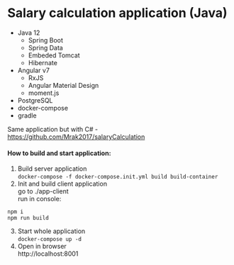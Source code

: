 # Salary calculation application (Java)
+ Java 12
    + Spring Boot
    + Spring Data
    + Embeded Tomcat
    + Hibernate
+ Angular v7 
    + RxJS
    + Angular Material Design
    + moment.js 
+ PostgreSQL
+ docker-compose
+ gradle

Same application but with C# - https://github.com/Mrak2017/salaryCalculation

#### How to build and start application:
1) Build server application  
`docker-compose -f docker-compose.init.yml build build-container`
2) Init and build client application  
   go to ./app-client  
   run in console:  
```
npm i
npm run build
```
3) Start whole application  
`docker-compose up -d`
4) Open in browser  
http://localhost:8001
